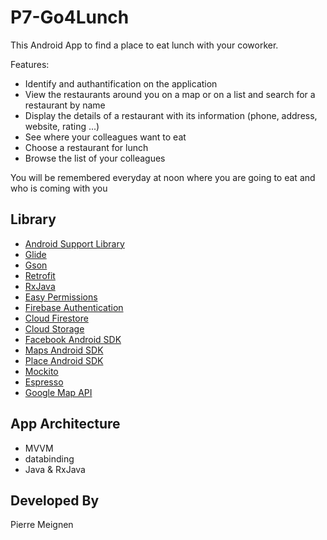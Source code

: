 # P7-Go4Lunch

This Android App to find a place to eat lunch with your coworker.

Features:

* Identify and authantification on the application
* View the restaurants around you on a map or on a list and search for a restaurant by name
* Display the details of a restaurant with its information (phone, address, website, rating ...)
* See where your colleagues want to eat
* Choose a restaurant for lunch
* Browse the list of your colleagues

You will be remembered everyday at noon where you are going to eat and who is coming with you

## Library
* [Android Support Library](https://developer.android.com/topic/libraries/support-library/)
* [Glide](https://github.com/bumptech/glide/)
* [Gson](https://github.com/google/gson/)
* [Retrofit](https://square.github.io/retrofit/)
* [RxJava](https://github.com/ReactiveX/RxJava)
* [Easy Permissions](https://github.com/googlesamples/easypermissions)
* [Firebase Authentication](https://firebase.google.com/docs/auth)
* [Cloud Firestore](https://firebase.google.com/docs/firestore)
* [Cloud Storage](https://firebase.google.com/docs/storage)
* [Facebook Android SDK](https://developers.facebook.com/docs/android/)
* [Maps Android SDK](https://developers.google.com/maps/documentation/android-sdk/intro)
* [Place Android SDK](https://developers.google.com/places/android-sdk/intro)
* [Mockito](https://site.mockito.org/)
* [Espresso](https://developer.android.com/training/testing/espresso)
* [Google Map API](https://maps.googleapis.com)

## App Architecture
* MVVM
* databinding
* Java & RxJava

## Developed By

Pierre Meignen
